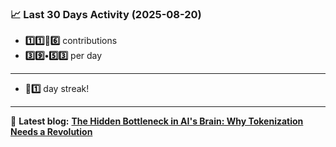 <!--START_STATS-->
### 📈 Last 30 Days Activity (2025-08-20)  
- **1️⃣1️⃣🎱6️⃣** contributions  
- **3️⃣9️⃣•5️⃣3️⃣** per day
---
- **🎱1️⃣** day streak!
---
📝 **Latest blog:** [**The Hidden Bottleneck in AI's Brain: Why Tokenization Needs a Revolution**](https://andriak.com/blog/tokenization-revolution)
<!--END_STATS-->
